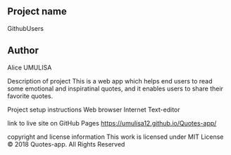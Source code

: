 ## Project name
GithubUsers

## Author
Alice UMULISA

Description of project
This is a web app which helps end users to read some emotional and inspiratinal quotes, and it enables users to share their favorite quotes.

Project setup instructions
Web browser Internet Text-editor

link to live site on GitHub Pages
https://umulisa12.github.io/Quotes-app/

copyright and license information
This work is licensed under MIT License © 2018 Quotes-app. All Rights Reserved